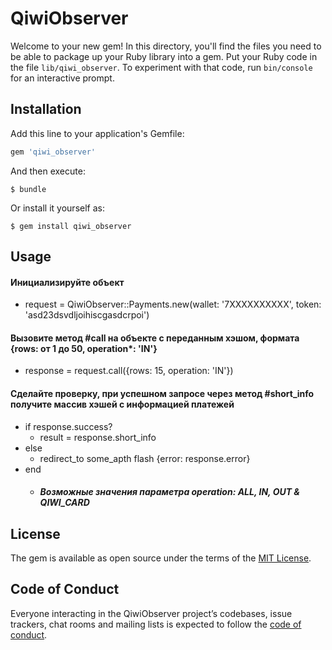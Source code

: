 # QiwiObserver

Welcome to your new gem! In this directory, you'll find the files you need to be able to package up your Ruby library into a gem. Put your Ruby code in the file `lib/qiwi_observer`. To experiment with that code, run `bin/console` for an interactive prompt.


## Installation

Add this line to your application's Gemfile:

```ruby
gem 'qiwi_observer'
```

And then execute:

    $ bundle

Or install it yourself as:

    $ gem install qiwi_observer

## Usage
#### Инициализируйте объект
 - request = QiwiObserver::Payments.new(wallet: '7XXXXXXXXXX', token: 'asd23dsvdljoihiscgasdcrpoi')

#### Вызовите метод #call  на объекте с переданным хэшом, формата {rows: от 1 до 50, operation*: 'IN'}
 - response = request.call({rows: 15, operation: 'IN'})

#### Сделайте проверку, при успешном запросе через метод #short_info получите массив хэшей с информацией платежей 
 - if response.success?
     - result = response.short_info
 - else
     - redirect_to some_apth flash {error: response.error}
 - end
    - ##### Возможные значения параметра operation: ALL, IN, OUT & QIWI_CARD

## License

The gem is available as open source under the terms of the [MIT License](https://opensource.org/licenses/MIT).

## Code of Conduct

Everyone interacting in the QiwiObserver project’s codebases, issue trackers, chat rooms and mailing lists is expected to follow the [code of conduct](https://github.com/[USERNAME]/qiwi_observer/blob/master/CODE_OF_CONDUCT.md).
